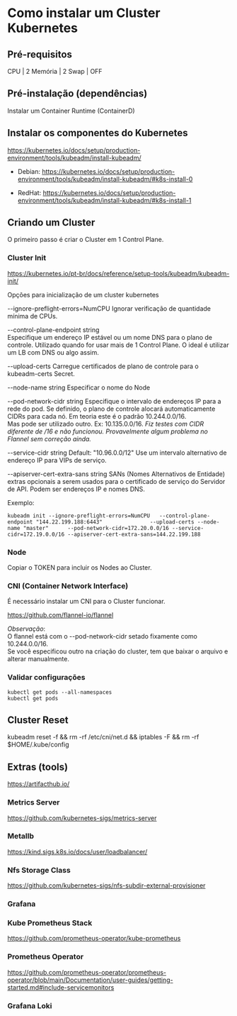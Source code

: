 # Como instalar um Cluster Kubernetes

## Pré-requisitos

CPU     | 2 
Memória | 2
Swap    | OFF

## Pré-instalação (dependências)

Instalar um Container Runtime (ContainerD)

## Instalar os componentes do Kubernetes 

https://kubernetes.io/docs/setup/production-environment/tools/kubeadm/install-kubeadm/

- Debian:
https://kubernetes.io/docs/setup/production-environment/tools/kubeadm/install-kubeadm/#k8s-install-0

- RedHat: 
https://kubernetes.io/docs/setup/production-environment/tools/kubeadm/install-kubeadm/#k8s-install-1

## Criando um Cluster

O primeiro passo é criar o Cluster em 1 Control Plane.

### Cluster Init

https://kubernetes.io/pt-br/docs/reference/setup-tools/kubeadm/kubeadm-init/

Opções para inicialização de um cluster kubernetes

--ignore-preflight-errors=NumCPU
Ignorar verificação de quantidade mínima de CPUs.

--control-plane-endpoint string			
Especifique um endereço IP estável ou um nome DNS para o plano de controle.
Utilizado quando for usar mais de 1 Control Plane.
O ideal é utilizar um LB com DNS ou algo assim.

--upload-certs
Carregue certificados de plano de controle para o kubeadm-certs Secret.

--node-name string
Especificar o nome do Node

--pod-network-cidr string
Especifique o intervalo de endereços IP para a rede do pod. Se definido, o plano de controle alocará automaticamente CIDRs para cada nó.
Em teoria este é o padrão 10.244.0.0/16.\
Mas pode ser utilizado outro. Ex: 10.135.0.0/16.
*Fiz testes com CIDR diferente de /16 e não funcionou. Provavelmente algum problema no Flannel sem correção ainda.*

--service-cidr string    Default: "10.96.0.0/12"
Use um intervalo alternativo de endereço IP para VIPs de serviço.

--apiserver-cert-extra-sans string
SANs (Nomes Alternativos de Entidade) extras opcionais a serem usados para o certificado de serviço do Servidor de API. Podem ser endereços IP e nomes DNS.

Exemplo:
```
kubeadm init --ignore-preflight-errors=NumCPU 	--control-plane-endpoint "144.22.199.188:6443" 				 --upload-certs --node-name "master" 	  --pod-network-cidr=172.20.0.0/16 --service-cidr=172.19.0.0/16 --apiserver-cert-extra-sans=144.22.199.188
```

### Node

Copiar o TOKEN para incluir os Nodes ao Cluster.


### CNI (Container Network Interface)

É necessário instalar um CNI para o Cluster funcionar.

https://github.com/flannel-io/flannel

*Observação*:\
O flannel está com o --pod-network-cidr setado fixamente como 10.244.0.0/16.\
Se você especificou outro na criação do cluster, tem que baixar o arquivo e alterar manualmente.

### Validar configurações

```
kubectl get pods --all-namespaces
kubectl get pods
```

## Cluster Reset

kubeadm reset -f && rm -rf /etc/cni/net.d && iptables -F && rm -rf $HOME/.kube/config


## Extras (tools)

<https://artifacthub.io/>

### Metrics Server
<https://github.com/kubernetes-sigs/metrics-server>

### Metallb
<https://kind.sigs.k8s.io/docs/user/loadbalancer/>

### Nfs Storage Class
<https://github.com/kubernetes-sigs/nfs-subdir-external-provisioner>

### Grafana

### Kube Prometheus Stack
<https://github.com/prometheus-operator/kube-prometheus>

### Prometheus Operator
<https://github.com/prometheus-operator/prometheus-operator/blob/main/Documentation/user-guides/getting-started.md#include-servicemonitors>

### Grafana Loki

